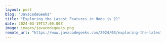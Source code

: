 ```yaml
---
layout: post
blog: "JavaCodeGeeks"
title: "Exploring the Latest Features in Node.js 21"
date: 2024-03-19T17:00:00Z
image: images/javacodegeeks.png
remote_url: "https://www.javacodegeeks.com/2024/03/exploring-the-latest-features-in-node-js-21.html"
---
```

